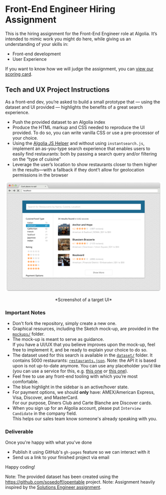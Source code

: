 # Front-End Engineer Hiring Assignment

This is the hiring assignment for the Front-End Engineer role at Algolia.
It&rsquo;s intended to mimic work you might do here, while giving us an understanding of your skills in:

- Front-end development
- User Experience

If you want to know how we will judge the assignment, you can [view our scoring card](./SCORING.md).

## Tech and UX Project Instructions

As a front-end dev, you&rsquo;re asked to build a small prototype that &mdash; using the dataset and UI provided &mdash; highlights the benefits of a great search experience.

- Push the provided dataset to an Algolia index
- Produce the HTML markup and CSS needed to reproduce the UI provided. To do so, you can write vanilla CSS or use a pre-processor of your choice.
- Using the [Algolia JS Helper](https://community.algolia.com/algoliasearch-helper-js/) and without using `instantsearch.js`, implement an as-you-type search experience that enables users to easily find restaurants: both by passing a search query and/or filtering on the &ldquo;type of cuisine&rdquo;
- Leverage the user&rsquo;s location to show restaurants closer to them higher in the results&mdash;with a fallback if they dont&rsquo;t allow for geolocation permissions in the browser

![Screenshot](./mockups/full-version.png)

<p align="center">
  *Screenshot of a target UI*
</p>

### Important Notes

- Don't fork the repository, simply create a new one.
- Graphical resources, including the Sketch mock-up, are provided in the [`mockups/`](./mockups) folder.
- The mock-up is meant to serve as guidance.  
  If you have a UI/UX that you believe improves upon the mock-up, feel free to implement it, and be ready to explain your choice to do so.
- The dataset used for this search is available in the [`dataset/`](./dataset) folder.
  It contains 5000 restaurants: [`restaurants.json`](./dataset/restaurants.json).
  Note: the API it is based upon is not up-to-date anymore.
  You can use any placeholder you'd like (you can use a service for this, e.g. [this one](https://github.com/Jerska/placeholders) or [this one](https://github.com/Jerska/placeholders)).
- Feel free to use any front-end tooling with which you&rsquo;re most comfortable.  
- The blue highlight in the sidebar is an active/hover state.
- For payment options, we should **only** have: AMEX/American Express, Visa, Discover, and MasterCard.  
  For our purpose, Diners Club and Carte Blanche are Discover cards.
- When you sign up for an Algolia account, please put `Interview Candidate` in the company field.  
  This helps our sales team know someone's already speaking with you.

### Deliverable

Once you're happy with what you've done

- Publish it using GitHub's `gh-pages` feature so we can interact with it
- Send us a link to your finished project via email

Happy coding!

Note: The provided dataset has been created using the https://github.com/sosedoff/opentable project.
Note: Assignment heavily inspired by the [Solutions Engineer assignment](https://github.com/algolia/solutions-hiring-assignment).
